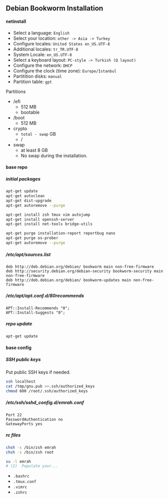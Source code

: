 ## Debian Bookworm Installation

#### netinstall

- Select a language: `English`
- Select your location: `other -> Asia -> Turkey`
- Configure locales: `United States en_US.UTF-8`
- Additional locales: `tr_TR.UTF-8`
- System Locale: `en_US.UTF-8`
- Select a keyboard layout: `PC-style -> Turkish (Q layout)`
- Configure the network: `DHCP`
- Configure the clock (time zone): `Europe/Istanbul`
- Partitition disks: `manual`
- Partition table: `gpt`

Partitions

- /efi
  - 512 MB
  - bootable
- /boot
  - 512 MB
- crypto
  - `total - swap` GB
  - /
- swap
  - at least 8 GB
  - No swap during the installation.

#### base repo

##### initial packages

```bash
apt-get update
apt-get autoclean
apt-get dist-upgrade
apt-get autoremove --purge

apt-get install zsh tmux vim autojump
apt-get install openssh-server
apt-get install net-tools bridge-utils

apt-get purge installation-report reportbug nano
apt-get purge os-prober
apt-get autoremove --purge
```

##### /etc/apt/sources.list

```
deb http://deb.debian.org/debian/ bookworm main non-free-firmware
deb http://security.debian.org/debian-security bookworm-security main non-free-firmware
deb http://deb.debian.org/debian/ bookworm-updates main non-free-firmware
```

##### /etc/apt/apt.conf.d/80recommends

```
APT::Install-Recommends "0";
APT::Install-Suggests "0";
```

##### repo update

```bash
apt-get update
```

#### base config

##### SSH public keys

Put public SSH keys if needed.

```bash
ssh localhost
cat /tmp/gnu.pub >>.ssh/authorized_keys
chmod 600 /root/.ssh/authorized_keys
```

##### /etc/ssh/sshd_config.d/emrah.conf

```
Port 22
PasswordAuthentication no
GatewayPorts yes
```

##### rc files

```bash
chsh -s /bin/zsh emrah
chsh -s /bin/zsh root

su -l emrah
# (2)  Populate your...
```

- `.bashrc`
- `.tmux.conf`
- `.vimrc`
- `.zshrc`
